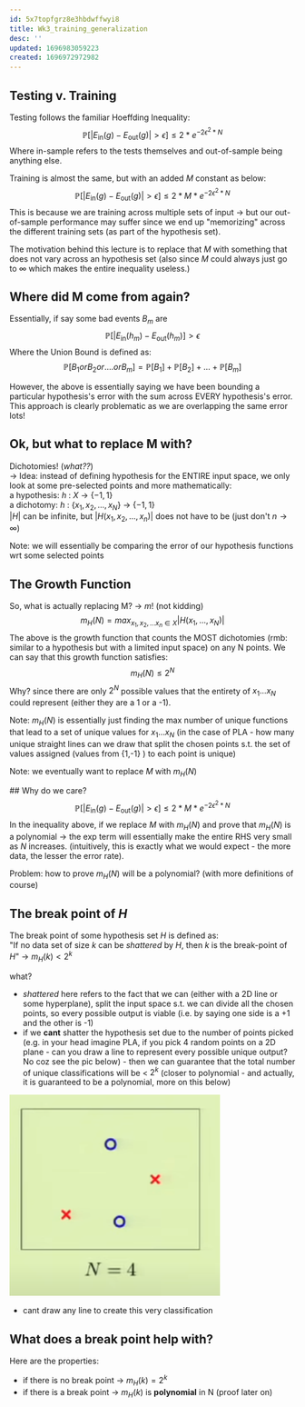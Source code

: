 ```yaml
---
id: 5x7topfgrz8e3hbdwffwyi8
title: Wk3_training_generalization
desc: ''
updated: 1696983059223
created: 1696972972982
---
```


## Testing v. Training 
Testing follows the familiar Hoeffding Inequality: 
$$
\mathbb{P}[\lvert E_{\text{in}}(g) - E_{\text{out}}(g) \rvert > \epsilon] \leq 2*e^{-2\epsilon^2*N}
$$
Where in-sample refers to the tests themselves and out-of-sample being anything else. 

Training is almost the same, but with an added $M$ constant as below:
$$
\mathbb{P}[\lvert E_{\text{in}}(g) - E_{\text{out}}(g) \rvert > \epsilon] \leq 2*M*e^{-2\epsilon^2*N}
$$
This is because we are training across multiple sets of input -> but our out-of-sample performance may suffer since we end up "memorizing" across the different training sets (as part of the hypothesis set). 

The motivation behind this lecture is to replace that $M$ with something that does not vary across an hypothesis set (also since $M$ could always just go to $\infty$ which makes the entire inequality useless.)


## Where did M come from again?
Essentially, if say some bad events $B_m$ are
$$
\mathbb{P}[\lvert E_{\text{in}}(h_m) - E_{\text{out}}(h_m)] > \epsilon
$$ 
Where the Union Bound is defined as:
$$
\mathbb{P}[B_1 or B_2 or .... or B_m] =  \mathbb{P}[B_1] + \mathbb{P}[B_2] + ... + \mathbb{P}[B_m] 
$$ 

However, the above is essentially saying we have been bounding a particular hypothesis's error with the sum across EVERY hypothesis's error. This approach is clearly problematic as we are overlapping the same error lots!

## Ok, but what to replace M with?
Dichotomies! (_what??_)  
-> Idea: instead of defining hypothesis for the ENTIRE input space, we only look at some pre-selected points and more mathematically:   
a hypothesis: _h_ : _X_ $\rightarrow$ $\{-1,1\}$  
a dichotomy: _h_ : $\{x_1, x_2, ..., x_N\}$ $\rightarrow$ $\{-1,1\}$  
$\lvert H\rvert$ can be infinite, but $\lvert H(x_1,x_2,...,x_n)\rvert$ does not have to be (just don't $n \rightarrow \infty$)

Note: we will essentially be comparing the error of our hypothesis functions wrt some selected points 

## The Growth Function 
So, what is actually replacing M? -> $m$! (not kidding)  
$$
m_H(N) = max_{x_1,x_2, ... x_n \in X}\lvert H(x_1,...,x_N)\rvert
$$
The above is the growth function that counts the MOST dichotomies (rmb: similar to a hypothesis but with a limited input space) on any N points. 
We can say that this growth function satisfies:
$$
m_H(N) \leq 2^N
$$
Why? since there are only $2^N$ possible values that the entirety of $x_1...x_N$ could represent (either they are a 1 or a -1).

Note: $m_H(N)$ is essentially just finding the max number of unique functions that lead to a set of unique values for $x_1...x_N$ (in the case of PLA - how many unique straight lines can we draw that split the chosen points s.t. the set of values assigned (values from {1,-1} ) to each point is unique)

Note: we eventually want to replace $M$ with $m_H(N)$

## Why do we care?  
$$
\mathbb{P}[\lvert E_{\text{in}}(g) - E_{\text{out}}(g) \rvert > \epsilon] \leq 2*M*e^{-2\epsilon^2*N}
$$
In the inequality above, if we replace $M$ with $m_H(N)$ and prove that $m_H(N)$ is a polynomial -> the exp term will essentially make the entire RHS very small as $N$ increases. (intuitively, this is exactly what we would expect - the more data, the lesser the error rate).

Problem: how to prove $m_H(N)$ will be a polynomial? (with more definitions of course) 

## The break point of $H$
The break point of some hypothesis set $H$ is defined as:  
"If no data set of size $k$ can be _shattered_ by $H$, then $k$ is the break-point of $H$" -> $m_H(k) < 2^k$  

what?  
- _shattered_ here refers to the fact that we can (either with a 2D line or some hyperplane), split the input space s.t. we can divide all the chosen points, so every possible output is viable (i.e. by saying one side is a +1 and the other is -1)
- if we **cant** shatter the hypothesis set due to the number of points picked (e.g. in your head imagine PLA, if you pick 4 random points on a 2D plane - can you draw a line to represent every possible unique output? No coz see the pic below) - then we can guarantee that the total number of unique classifications will be < $2^k$ (closer to polynomial - and actually, it is guaranteed to be a polynomial, more on this below)

![Alt text](assets/image-13.png)
- cant draw any line to create this very classification 

## What does a break point help with?
Here are the properties:  
- if there is no break point -> $m_H(k) = 2^k$   
- if there is a break point  -> $m_H(k)$ is **polynomial** in N (proof later on)

